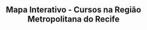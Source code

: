 <!DOCTYPE html>
<html lang="pt-BR">
<head>
  <meta charset="UTF-8">
  <title>Mapa RMR com Filtros</title>
  <meta name="viewport" content="width=device-width, initial-scale=1.0">

  <!-- Leaflet CSS -->
  <link rel="stylesheet" href="https://unpkg.com/leaflet@1.9.4/dist/leaflet.css" />
  <style>
    #map { height: 600px; width: 100%; }
    .modal {
      position: fixed;
      top: 20%;
      left: 50%;
      transform: translate(-50%, -20%);
      background: white;
      padding: 20px;
      border: 2px solid #000;
      border-radius: 8px;
      z-index: 1000;
      display: none;
      max-width: 90%;
    }
    .overlay {
      position: fixed;
      top: 0; left: 0; right: 0; bottom: 0;
      background: rgba(0,0,0,0.5);
      z-index: 999;
      display: none;
    }
    label, select { display: block; margin: 8px 0; }
    #resultados { margin-top: 10px; }
  </style>
</head>
<body>

<h2 style="text-align:center;">Mapa Interativo - Cursos na Região Metropolitana do Recife</h2>
<div id="map"></div>

<!-- Modal -->
<div class="overlay" id="overlay"></div>
<div class="modal" id="modal">
  <h3 id="cidadeSelecionada">Cidade</h3>
  <label for="tipo">Tipo de Curso:</label>
  <select id="tipo">
    <option value="">-- Escolha --</option>
    <option value="tecnologia">Tecnologia</option>
    <option value="empreendedorismo">Empreendedorismo</option>
    <option value="costura">Costura</option>
  </select>
  <button onclick="filtrarCursos()">Buscar</button>
  <div id="resultados"></div>
  <button onclick="fecharModal()">Fechar</button>
</div>

<!-- Leaflet JS -->
<script src="https://unpkg.com/leaflet@1.9.4/dist/leaflet.js"></script>
<script>
  const map = L.map('map').setView([-8.0476, -34.8770], 10);

  L.tileLayer('https://{s}.tile.openstreetmap.org/{z}/{x}/{y}.png', {
    attribution: '© OpenStreetMap'
  }).addTo(map);

  // Lista de cidades com coordenadas
  const cidadesRMR = [
    { nome: "Recife", lat: -8.0476, lon: -34.8770 },
    { nome: "Olinda", lat: -7.9986, lon: -34.8417 },
    { nome: "Jaboatão dos Guararapes", lat: -8.1120, lon: -35.0145 },
    { nome: "Paulista", lat: -7.9408, lon: -34.8730 },
    { nome: "Cabo de Santo Agostinho", lat: -8.2822, lon: -35.0325 },
    { nome: "Igarassu", lat: -7.8292, lon: -34.9021 },
    { nome: "Abreu e Lima", lat: -7.9111, lon: -34.8984 },
    { nome: "Camaragibe", lat: -8.0237, lon: -34.9787 },
    { nome: "São Lourenço da Mata", lat: -8.0068, lon: -35.0189 },
    { nome: "Ipojuca", lat: -8.3933, lon: -35.0631 },
    { nome: "Itapissuma", lat: -7.7706, lon: -34.8972 },
    { nome: "Araçoiaba", lat: -7.7879, lon: -35.0806 },
    { nome: "Moreno", lat: -8.1166, lon: -35.0831 },
    { nome: "Ilha de Itamaracá", lat: -7.7471, lon: -34.8302 }
  ];

  // Dados fictícios por cidade e tipo
  const cursosPorCidade = {
    Recife: [
      { tipo: "tecnologia", nome: "HTML Básico", local: "Centro Digital" },
      { tipo: "empreendedorismo", nome: "MEI e Finanças", local: "Sebrae" }
    ],
    Olinda: [
      { tipo: "costura", nome: "Costura Criativa", local: "Casa das Artes" }
    ],
    Jaboatão: [
      { tipo: "tecnologia", nome: "Lógica de Programação", local: "Jaboatão Tech" }
    ],
    Paulista: [
      { tipo: "empreendedorismo", nome: "Como montar seu negócio", local: "Paulista Centro" }
    ]
    // Você pode adicionar mais cidades e dados reais aqui
  };

  // Criar marcadores
  cidadesRMR.forEach(cidade => {
    L.marker([cidade.lat, cidade.lon])
      .addTo(map)
      .on('click', () => abrirModal(cidade.nome));
  });

  let cidadeAtual = "";

  function abrirModal(cidade) {
    cidadeAtual = cidade;
    document.getElementById('cidadeSelecionada').innerText = Filtros - ${cidade};
    document.getElementById('tipo').value = "";
    document.getElementById('resultados').innerHTML = "";
    document.getElementById('modal').style.display = "block";
    document.getElementById('overlay').style.display = "block";
  }

  function fecharModal() {
    document.getElementById('modal').style.display = "none";
    document.getElementById('overlay').style.display = "none";
  }

  function filtrarCursos() {
    const tipoSelecionado = document.getElementById('tipo').value;
    const cursos = cursosPorCidade[cidadeAtual] || [];
    const filtrados = cursos.filter(c => c.tipo === tipoSelecionado);

    const html = filtrados.length
      ? filtrados.map(c => <p><strong>${c.nome}</strong><br>${c.local}</p>).join("")
      : "<p>Nenhum curso encontrado com esse filtro.</p>";

    document.getElementById('resultados').innerHTML = html;
  }
</script>

</body>
</html>
